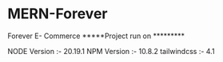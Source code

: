 # MERN-Forever
Forever E- Commerce
*****Project run on *********

NODE Version :- 20.19.1
NPM Version :- 10.8.2
tailwindcss :- 4.1
